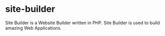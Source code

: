 site-builder
============

Site Builder is a Website Builder written in PHP. Site Builder is used to build amazing Web Applications.
